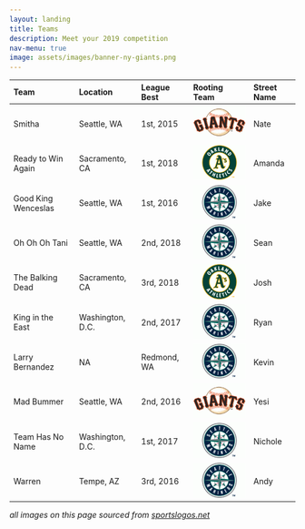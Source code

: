 ```yaml
---
layout: landing
title: Teams
description: Meet your 2019 competition
nav-menu: true
image: assets/images/banner-ny-giants.png
---
```


| Team | <a class="icon alt fa-map-marker"> Location </a> | <a class="icon alt fa-trophy"> League Best</a> | <a class="icon alt fa-thumbs-o-up"> Rooting Team</a> | <a class="icon alt fa-user"> Street Name </a> |
| :------------- | :------------- | :--------------| :--------------| :--------------|
| Smitha    | Seattle, WA       | 1st, 2015 | ![SF Giants](/assets/images/mlb-giants.jpg) | Nate |
| Ready to Win Again| Sacramento, CA | 1st, 2018 | ![Oakland A's](/assets/images/mlb-oakland.jpg) | Amanda |
| Good King Wenceslas | Seattle, WA | 1st, 2016 | ![Seattle Mariners](/assets/images/mlb-seattle.jpg) | Jake |
| Oh Oh Oh Tani | Seattle, WA | 2nd, 2018 | ![Seattle, Mariners](/assets/images/mlb-seattle.jpg) | Sean |
| The Balking Dead | Sacramento, CA | 3rd, 2018 | ![Oakland A's](/assets/images/mlb-oakland.jpg) | Josh |
| King in the East |  Washington, D.C. |2nd, 2017 | ![Seattle Mariners](/assets/images/mlb-seattle.jpg) | Ryan |
| Larry Bernandez | NA | Redmond, WA | ![Seattle Mariners](/assets/images/mlb-seattle.jpg) | Kevin |
| Mad Bummer | Seattle, WA | 2nd, 2016 | ![SF giants](/assets/images/mlb-giants.jpg) | Yesi |
| Team Has No Name | Washington, D.C. | 1st, 2017 | ![Seattle Mariners](/assets/images/mlb-seattle.jpg) | Nichole |
| Warren | Tempe, AZ | 3rd, 2016 | ![Seattle Mariners](/assets/images/mlb-seattle.jpg) | Andy |


_all images on this page sourced from [sportslogos.net](http://www.sportslogos.net/teams/list_by_year/42019/2019_MLB_Logos/)_
